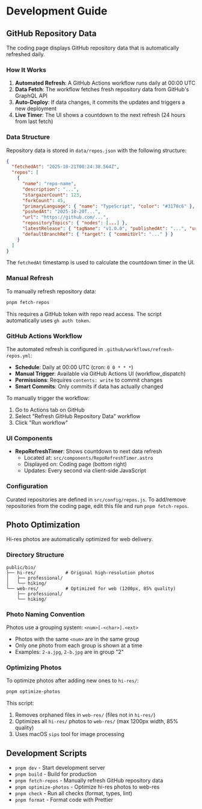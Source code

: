 # Development Guide

## GitHub Repository Data

The coding page displays GitHub repository data that is automatically refreshed daily.

### How It Works

1. **Automated Refresh**: A GitHub Actions workflow runs daily at 00:00 UTC
2. **Data Fetch**: The workflow fetches fresh repository data from GitHub's GraphQL API
3. **Auto-Deploy**: If data changes, it commits the updates and triggers a new deployment
4. **Live Timer**: The UI shows a countdown to the next refresh (24 hours from last fetch)

### Data Structure

Repository data is stored in `data/repos.json` with the following structure:

```json
{
  "fetchedAt": "2025-10-21T00:24:38.564Z",
  "repos": [
    {
      "name": "repo-name",
      "description": "...",
      "stargazerCount": 123,
      "forkCount": 45,
      "primaryLanguage": { "name": "TypeScript", "color": "#3178c6" },
      "pushedAt": "2025-10-20T...",
      "url": "https://github.com/...",
      "repositoryTopics": { "nodes": [...] },
      "latestRelease": { "tagName": "v1.0.0", "publishedAt": "...", "url": "..." },
      "defaultBranchRef": { "target": { "commitUrl": "..." } }
    }
  ]
}
```

The `fetchedAt` timestamp is used to calculate the countdown timer in the UI.

### Manual Refresh

To manually refresh repository data:

```bash
pnpm fetch-repos
```

This requires a GitHub token with repo read access. The script automatically uses `gh auth token`.

### GitHub Actions Workflow

The automated refresh is configured in `.github/workflows/refresh-repos.yml`:

- **Schedule**: Daily at 00:00 UTC (cron: `0 0 * * *`)
- **Manual Trigger**: Available via GitHub Actions UI (workflow_dispatch)
- **Permissions**: Requires `contents: write` to commit changes
- **Smart Commits**: Only commits if data has actually changed

To manually trigger the workflow:

1. Go to Actions tab on GitHub
2. Select "Refresh GitHub Repository Data" workflow
3. Click "Run workflow"

### UI Components

- **RepoRefreshTimer**: Shows countdown to next data refresh
  - Located at: `src/components/RepoRefreshTimer.astro`
  - Displayed on: Coding page (bottom right)
  - Updates: Every second via client-side JavaScript

### Configuration

Curated repositories are defined in `src/config/repos.js`. To add/remove repositories from the coding page, edit this file and run `pnpm fetch-repos`.

## Photo Optimization

Hi-res photos are automatically optimized for web delivery.

### Directory Structure

```
public/bio/
├── hi-res/           # Original high-resolution photos
│   ├── professional/
│   └── hiking/
└── web-res/          # Optimized for web (1200px, 85% quality)
    ├── professional/
    └── hiking/
```

### Photo Naming Convention

Photos use a grouping system: `<num>[-<char>].<ext>`

- Photos with the same `<num>` are in the same group
- Only one photo from each group is shown at a time
- Examples: `2-a.jpg`, `2-b.jpg` are in group "2"

### Optimizing Photos

To optimize photos after adding new ones to `hi-res/`:

```bash
pnpm optimize-photos
```

This script:

1. Removes orphaned files in `web-res/` (files not in `hi-res/`)
2. Optimizes all `hi-res/` photos to `web-res/` (max 1200px width, 85% quality)
3. Uses macOS `sips` tool for image processing

## Development Scripts

- `pnpm dev` - Start development server
- `pnpm build` - Build for production
- `pnpm fetch-repos` - Manually refresh GitHub repository data
- `pnpm optimize-photos` - Optimize hi-res photos to web-res
- `pnpm check` - Run all checks (format, types, lint)
- `pnpm format` - Format code with Prettier
